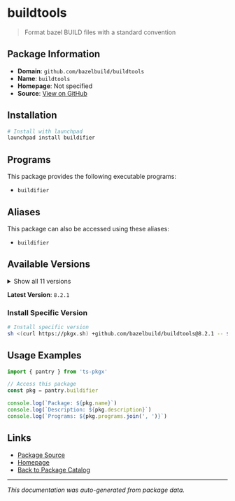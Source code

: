 # buildtools

> Format bazel BUILD files with a standard convention

## Package Information

- **Domain**: `github.com/bazelbuild/buildtools`
- **Name**: `buildtools`
- **Homepage**: Not specified
- **Source**: [View on GitHub](https://github.com/pkgxdev/pantry/tree/main/projects/github.com/bazelbuild/buildtools/package.yml)

## Installation

```bash
# Install with launchpad
launchpad install buildifier
```

## Programs

This package provides the following executable programs:

- `buildifier`

## Aliases

This package can also be accessed using these aliases:

- `buildifier`

## Available Versions

<details>
<summary>Show all 11 versions</summary>

- `8.2.1`, `8.2.0`, `8.0.3`, `8.0.2`, `8.0.1`
- `8.0.0`, `7.3.1`, `7.1.2`, `7.1.1`, `7.1.0`
- `6.4.0`

</details>

**Latest Version**: `8.2.1`

### Install Specific Version

```bash
# Install specific version
sh <(curl https://pkgx.sh) +github.com/bazelbuild/buildtools@8.2.1 -- $SHELL -i
```

## Usage Examples

```typescript
import { pantry } from 'ts-pkgx'

// Access this package
const pkg = pantry.buildifier

console.log(`Package: ${pkg.name}`)
console.log(`Description: ${pkg.description}`)
console.log(`Programs: ${pkg.programs.join(', ')}`)
```

## Links

- [Package Source](https://github.com/pkgxdev/pantry/tree/main/projects/github.com/bazelbuild/buildtools/package.yml)
- [Homepage](#)
- [Back to Package Catalog](../package-catalog.md)

---

*This documentation was auto-generated from package data.*
